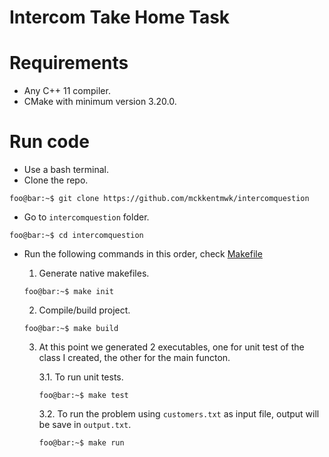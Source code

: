 # Intercom Take Home Task

# Requirements
- Any C++ 11 compiler.
- CMake with minimum version 3.20.0.

# Run code
- Use a bash terminal.
- Clone the repo.
```console
foo@bar:~$ git clone https://github.com/mckkentmwk/intercomquestion
```
- Go to `intercomquestion` folder.

```console
foo@bar:~$ cd intercomquestion
```

- Run the following commands in this order, check [Makefile]()

    1. Generate native makefiles.
    ```console
    foo@bar:~$ make init
    ```
    2. Compile/build project.
    ```console
    foo@bar:~$ make build
    ```
    3. At this point we generated 2 executables, one for unit test of the class I created, the other for the main functon.

        3.1. To run unit tests.

        ```console
        foo@bar:~$ make test
        ```
        3.2. To run the problem using `customers.txt` as input file, output will be save in `output.txt`.
        ```console
        foo@bar:~$ make run
        ```